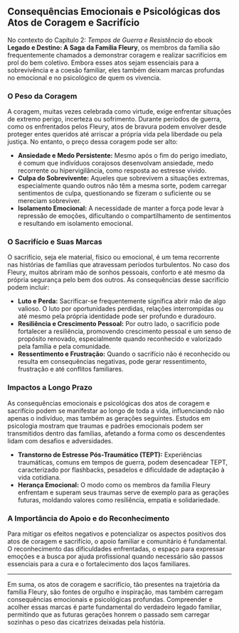 
## Consequências Emocionais e Psicológicas dos Atos de Coragem e Sacrifício

No contexto do Capítulo 2: *Tempos de Guerra e Resistência* do ebook **Legado e Destino: A Saga da Família Fleury**, os membros da família são frequentemente chamados a demonstrar coragem e realizar sacrifícios em prol do bem coletivo. Embora esses atos sejam essenciais para a sobrevivência e a coesão familiar, eles também deixam marcas profundas no emocional e no psicológico de quem os vivencia.

### O Peso da Coragem

A coragem, muitas vezes celebrada como virtude, exige enfrentar situações de extremo perigo, incerteza ou sofrimento. Durante períodos de guerra, como os enfrentados pelos Fleury, atos de bravura podem envolver desde proteger entes queridos até arriscar a própria vida pela liberdade ou pela justiça. No entanto, o preço dessa coragem pode ser alto:

- **Ansiedade e Medo Persistente:** Mesmo após o fim do perigo imediato, é comum que indivíduos corajosos desenvolvam ansiedade, medo recorrente ou hipervigilância, como resposta ao estresse vivido.
- **Culpa do Sobrevivente:** Aqueles que sobrevivem a situações extremas, especialmente quando outros não têm a mesma sorte, podem carregar sentimentos de culpa, questionando se fizeram o suficiente ou se mereciam sobreviver.
- **Isolamento Emocional:** A necessidade de manter a força pode levar à repressão de emoções, dificultando o compartilhamento de sentimentos e resultando em isolamento emocional.

### O Sacrifício e Suas Marcas

O sacrifício, seja ele material, físico ou emocional, é um tema recorrente nas histórias de famílias que atravessam períodos turbulentos. No caso dos Fleury, muitos abriram mão de sonhos pessoais, conforto e até mesmo da própria segurança pelo bem dos outros. As consequências desse sacrifício podem incluir:

- **Luto e Perda:** Sacrificar-se frequentemente significa abrir mão de algo valioso. O luto por oportunidades perdidas, relações interrompidas ou até mesmo pela própria identidade pode ser profundo e duradouro.
- **Resiliência e Crescimento Pessoal:** Por outro lado, o sacrifício pode fortalecer a resiliência, promovendo crescimento pessoal e um senso de propósito renovado, especialmente quando reconhecido e valorizado pela família e pela comunidade.
- **Ressentimento e Frustração:** Quando o sacrifício não é reconhecido ou resulta em consequências negativas, pode gerar ressentimento, frustração e até conflitos familiares.

### Impactos a Longo Prazo

As consequências emocionais e psicológicas dos atos de coragem e sacrifício podem se manifestar ao longo de toda a vida, influenciando não apenas o indivíduo, mas também as gerações seguintes. Estudos em psicologia mostram que traumas e padrões emocionais podem ser transmitidos dentro das famílias, afetando a forma como os descendentes lidam com desafios e adversidades.

- **Transtorno de Estresse Pós-Traumático (TEPT):** Experiências traumáticas, comuns em tempos de guerra, podem desencadear TEPT, caracterizado por flashbacks, pesadelos e dificuldade de adaptação à vida cotidiana.
- **Herança Emocional:** O modo como os membros da família Fleury enfrentam e superam seus traumas serve de exemplo para as gerações futuras, moldando valores como resiliência, empatia e solidariedade.

### A Importância do Apoio e do Reconhecimento

Para mitigar os efeitos negativos e potencializar os aspectos positivos dos atos de coragem e sacrifício, o apoio familiar e comunitário é fundamental. O reconhecimento das dificuldades enfrentadas, o espaço para expressar emoções e a busca por ajuda profissional quando necessário são passos essenciais para a cura e o fortalecimento dos laços familiares.

---

Em suma, os atos de coragem e sacrifício, tão presentes na trajetória da família Fleury, são fontes de orgulho e inspiração, mas também carregam consequências emocionais e psicológicas profundas. Compreender e acolher essas marcas é parte fundamental do verdadeiro legado familiar, permitindo que as futuras gerações honrem o passado sem carregar sozinhas o peso das cicatrizes deixadas pela história.
```
